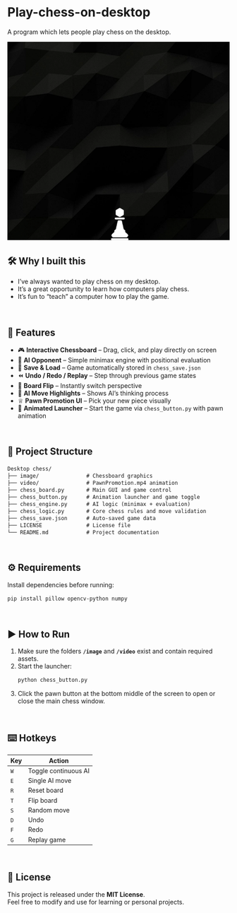 # Play-chess-on-desktop
A program which lets people play chess on the desktop.

<p>
  <img src="./image/preview.gif" width="600">
</p>

## 🛠️ Why I built this  
- I’ve always wanted to play chess on my desktop.  
- It’s a great opportunity to learn how computers play chess.  
- It’s fun to “teach” a computer how to play the game.  

<br>

## 🧩 Features
- 🎮 **Interactive Chessboard** – Drag, click, and play directly on screen  
- 🤖 **AI Opponent** – Simple minimax engine with positional evaluation  
- 💾 **Save & Load** – Game automatically stored in `chess_save.json`  
- ⏪ **Undo / Redo / Replay** – Step through previous game states  
- 🔁 **Board Flip** – Instantly switch perspective  
- 🧠 **AI Move Highlights** – Shows AI’s thinking process  
- ♕ **Pawn Promotion UI** – Pick your new piece visually  
- 🎥 **Animated Launcher** – Start the game via `chess_button.py` with pawn animation  

<br>

## 📂 Project Structure
```
Desktop chess/
├── image/               # Chessboard graphics
├── video/               # PawnPromotion.mp4 animation
├── chess_board.py       # Main GUI and game control
├── chess_button.py      # Animation launcher and game toggle
├── chess_engine.py      # AI logic (minimax + evaluation)
├── chess_logic.py       # Core chess rules and move validation
├── chess_save.json      # Auto-saved game data
├── LICENSE              # License file
└── README.md            # Project documentation
```

<br>

## ⚙️ Requirements
Install dependencies before running:
```bash
pip install pillow opencv-python numpy
```

<br>

## ▶️ How to Run
1. Make sure the folders **`/image`** and **`/video`** exist and contain required assets.  
2. Start the launcher:
   ```bash
   python chess_button.py
   ```
3. Click the pawn button at the bottom middle of the screen to open or close the main chess window.

<br>

## ⌨️ Hotkeys
| Key | Action |
|-----|---------|
| `W` | Toggle continuous AI |
| `E` | Single AI move |
| `R` | Reset board |
| `T` | Flip board |
| `S` | Random move |
| `D` | Undo |
| `F` | Redo |
| `G` | Replay game |

<br>

## 📜 License
This project is released under the **MIT License**.  
Feel free to modify and use for learning or personal projects.
